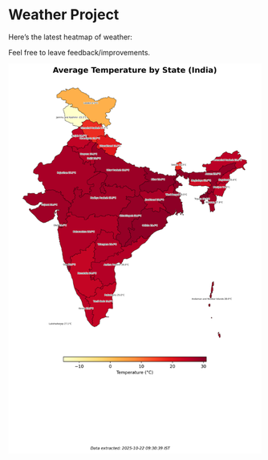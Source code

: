 # Weather Project

Here’s the latest heatmap of weather:

Feel free to leave feedback/improvements.

![India Heatmap](docs/assets/india_heatmap.png?v=F856E9)
